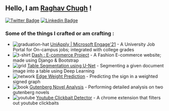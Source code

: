 ## Hello, I am [Raghav Chugh](https://github.com/raghavchugh21)  !

[![Twitter Badge](https://img.shields.io/badge/-@raghavchugh21-1ca0f1?style=flat-square&labelColor=1ca0f1&logo=twitter&logoColor=white&link=https://twitter.com/raghavchugh21)](https://twitter.com/raghavchugh21) 
[![Linkedin Badge](https://img.shields.io/badge/-raghavchugh21-blue?style=flat-square&logo=Linkedin&logoColor=white&link=https://www.linkedin.com/in/raghavchugh21/)](https://www.linkedin.com/in/raghavchugh21/)

<!-- This is taken from https://github.com/maddhruv/npm-statistics -->

### Some of the things I crafted or am crafting :


- ![graduation-hat](https://user-images.githubusercontent.com/65908705/147555845-2087cefb-68e5-4acc-aab6-50cd908f7ae4.png) [UniApply | Microsoft Engage'21](https://github.com/raghavchugh21/UniApply) - A University Job Portal for On-campus jobs; integrated with college grades
- ![t-shirt](https://user-images.githubusercontent.com/65908705/128639926-114a8633-7e30-4c1a-9cdf-45448e49e8cf.png) [Dash : E-commerce Project](https://github.com/raghavchugh21/Project-Dash) - A Fashion E-commerce website; made using Django & Bootstrap
- ![grid](https://user-images.githubusercontent.com/65908705/128639972-dc7dd572-cbe5-45e3-88dc-344a40ac86ad.png) [Table Segmentation using U-Net](https://github.com/yashbansal6/Table-Segmentation-Using-Multitask-Learning-UNet) - Segmenting a given document image into a table using Deep Learning
- ![network](https://user-images.githubusercontent.com/65908705/108063102-bb928a80-7080-11eb-81e3-29a997443354.png) [Edge Weight Prediction](https://github.com/raghavchugh21/Edge-Weight-Prediction) - Predicting the sign in a weighted signed graph
- ![book](https://user-images.githubusercontent.com/65908705/108063097-b9303080-7080-11eb-8e31-ccebf21ad036.png) [Gutenberg Novel Analysis](https://github.com/raghavchugh21/Gutenberg-Novel-Analysis) - Performing detailed analysis on two gutenberg novels
- ![youtube](https://user-images.githubusercontent.com/65908705/108063100-ba615d80-7080-11eb-86b7-5b07dac61c03.png) [Youtube Clickbait Detector](https://github.com/raghavchugh21/extension-bp) - A chrome extension that filters out youtube clickbaits
